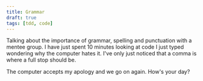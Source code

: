 ```yaml
---
title: Grammar
draft: true
tags: [tdd, code]
---
```


Talking about the importance of grammar, spelling and punctuation with a mentee group. I have just spent 10 minutes looking at code 
I just typed wondering why the computer hates it. I've only just noticed that a comma is where a full stop should be. 

The computer accepts my apology and we go on again. How's your day?
